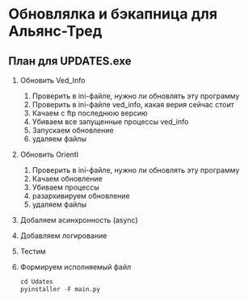 # Обновлялка и бэкапница для Альянс-Тред

## План для UPDATES.exe
1. Обновить Ved_Info
    1. Проверить в ini-файле, нужно ли обновлять эту программу
    2. Проверить в ini-файле ved_info, какая верия сейчас стоит
    3. Качаем с ftp последнюю версию
    4. Убиваем все запущенные процессы ved_info
    5. Запускаем обновление
    6. удаляем файлы

2. Обновить Orientl
    1. Проверить в ini-файле, нужно ли обновлять эту программу
    2. Качаем обновление
    3. Убиваем процессы
    4. разархивируем обновление
    5. удаляем файлы

3. Добаляем асинхронность (async)
4. Добавляем логирование
5. Тестим
6. Формируем исполняемый файл
    ```python
    cd Udates
    pyinstaller -F main.py
    ```